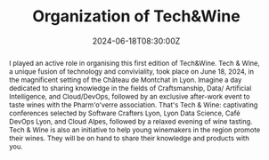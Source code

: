 ---
title: Organization of Tech&Wine

event: Tech&Wine - Millésime 2024
event_url: https://technwine.fr/

location: Lyon (Montchat Castle)
address:
  street: 51 rue Charles Richard, Pl. du Château
  city: Lyon
  region: Auvergne-Rhone-Alpes
  postcode: '69003'
  country: France

summary: Deputy-Chairman/Organiser of Tech&Wine
abstract: "I played an active role in organising this first edition of Tech&Wine. Tech & Wine, a unique fusion of technology and conviviality, took place on June 18, 2024, in the magnificent setting of the Château de Montchat in Lyon.

Imagine a day dedicated to sharing knowledge in the fields of Craftsmanship, Data/ Artificial Intelligence, and Cloud/DevOps, followed by an exclusive after-work event to taste wines with the Pharm'o'verre association. That's Tech & Wine: captivating conferences selected by Software Crafters Lyon, Lyon Data Science, Café DevOps Lyon, and Cloud Alpes, followed by a relaxed evening of wine tasting.

Tech & Wine is also an initiative to help young winemakers in the region promote their wines. They will be on hand to share their knowledge and products with you."

date: "2024-06-18T08:30:00Z"
date_end: "2024-06-18T18:30:00Z"
all_day: false

publishDate: "2024-08-01T00:00:00Z"

authors: [David Aparicio]
tags: [Organization, Conference, Deputy-Chairman, Vice-President, Event]

featured: false

image:
  caption: 'Image credit: [**La French Tech Saint-Etienne Lyon**](https://www.lafrenchtech-stl.com/evenements/tech-wine/)'
  focal_point: Right

links:
#- icon: file #th-list #list-alt
#  icon_pack: fas
#  name: Code
#  url: https://github.com/davidaparicio/devsecops-workshop-devoxxfr23
- icon: binoculars
  icon_pack: fas
  name: Website
  url: https://technwine.fr/
#- icon: comments
#  icon_pack: fas
#  name: Avis
#  url: https://openfeedback.io/2M9FzZ6xSI2POKX1TrXM/2023-04-13/iWUCq9jRftwiLuxrqhdl
#- icon: file-alt
#  icon_pack: fas
#  name: Article
#  url: https://blog.ovhcloud.com/ovhcloud-at-touraine-tech/
url_code: ""
url_pdf: ""
url_slides: ""
url_video: ""

slides: ""
projects: []
---